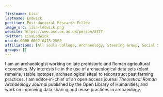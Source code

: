 ```yaml
---

firstname: Lisa
lastname: Lodwick
position: Post-doctoral Research Fellow
image_src: lisa-lodwick.png
website: https://www.asc.ox.ac.uk/person/3377
twitter: LisaLodwick
orcid: 0000-0002-0473-2589
affiliations: [All Souls College, Archaeology, Steering Group, Social Sciences Division]
groups: []
---
```


I am an archaeologist working on late prehistoric and Roman agricultural economies. My interests lie in the use of archaeological data sets (plant remains, stable isotopes, archaeological sites) to reconstruct past farming practices. I am editor-in-chief of an open access journal _Theoretical Roman Archaeology Journal_ published by the Open Library of Humanities, and work on improving data sharing and reuse practices in archaeology.
